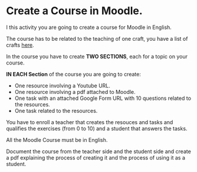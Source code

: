 # Create a Course in Moodle.

I  this activity you are going to create a course for Moodle in English.

The course has to be related to the teaching of one craft, you have a list of crafts [here](https://en.wikipedia.org/wiki/Outline_of_crafts).

In the course you have to create **TWO SECTIONS**, each for a topic on your course.

**IN EACH Section** of the course you are going to create:

- One resource involving a Youtube URL.
- One resource involving a pdf attached to Moodle.
- One task with an attached Google Form URL with 10 questions related to the resources.
- One task related to the resources.

You have to enroll a teacher that creates the resouces and tasks and qualifies the exercises (from 0 to 10) and a student that answers the tasks.

All the Moodle Course must be in English.

Document the course from the teacher side and the student side and create a pdf explaining the process of creating it and the process of using it as a student.

